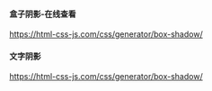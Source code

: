 #### 盒子阴影-在线查看

https://html-css-js.com/css/generator/box-shadow/ 

#### 文字阴影

https://html-css-js.com/css/generator/box-shadow/ 	